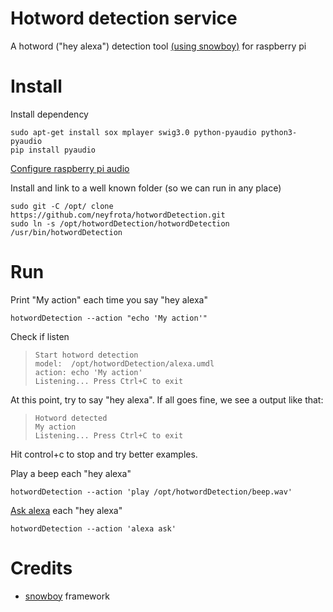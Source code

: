 # Hotword detection service

A hotword ("hey alexa") detection tool [(using snowboy)](https://snowboy.kitt.ai/) for raspberry pi 

# Install


Install dependency

```
sudo apt-get install sox mplayer swig3.0 python-pyaudio python3-pyaudio
pip install pyaudio
```

[Configure raspberry pi audio](https://permissiontowrite.wordpress.com/raspberry-pi-audio-setup/)

Install and link to a well known folder (so we can run in any place) 
```
sudo git -C /opt/ clone https://github.com/neyfrota/hotwordDetection.git 
sudo ln -s /opt/hotwordDetection/hotwordDetection /usr/bin/hotwordDetection
``` 

# Run

Print "My action" each time you say "hey alexa"
```
hotwordDetection --action "echo 'My action'"
```
Check if listen

> ```
> Start hotword detection
> model:  /opt/hotwordDetection/alexa.umdl
> action: echo 'My action'
> Listening... Press Ctrl+C to exit
> ```

At this point, try to say "hey alexa". If all goes fine, we see a output like that:

> ```
> Hotword detected
> My action
> Listening... Press Ctrl+C to exit
> ```

Hit control+c to stop and try better examples.

Play a beep each "hey alexa"
```
hotwordDetection --action 'play /opt/hotwordDetection/beep.wav'
``` 

[Ask alexa](https://github.com/neyfrota/alexa-command-line-client) each "hey alexa"
```
hotwordDetection --action 'alexa ask'
``` 


# Credits

* [snowboy](https://snowboy.kitt.ai/) framework